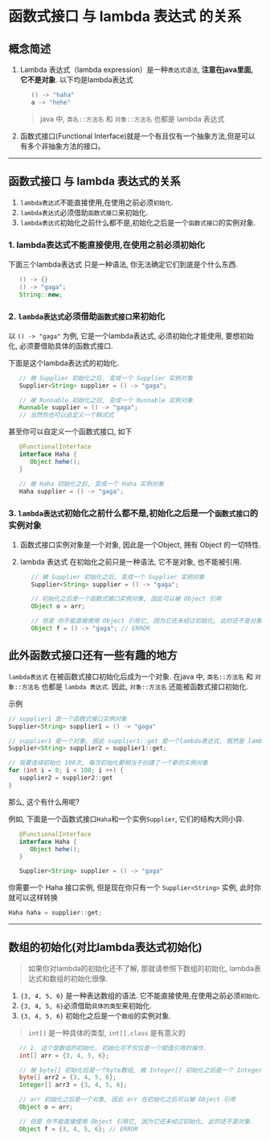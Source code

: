 
# 函数式接口 与 lambda 表达式 的关系

## 概念简述

1. Lambda 表达式（lambda expression）是一种`表达式语法`, **注意在java里面, 它不是对象**.  以下均是lambda表达式

   ```java
      () -> "haha"
      a -> "hehe"
    ```

   > java 中, `类名::方法名` 和 `对象::方法名` 也都是 lambda 表达式

2. 函数式接口(Functional Interface)就是一个有且仅有一个抽象方法,但是可以有多个非抽象方法的接口。

---

## 函数式接口 与 lambda 表达式的关系

1. `lambda表达式`不能直接使用,在使用之前必须`初始化`.
2. `lambda表达式`必须借助`函数式接口`来初始化.
3. `lambda表达式`初始化之前什么都不是,初始化之后是一个`函数式接口`的实例对象.

### 1. lambda表达式不能直接使用,在使用之前必须初始化

下面三个lambda表达式 只是一种语法, 你无法确定它们到底是个什么东西.

   ```java
      () -> {}
      () -> "gaga";
      String::new;
   ```

### 2. `lambda表达式`必须借助`函数式接口`来初始化

以 `() -> "gaga"` 为例, 它是一个lambda表达式, 必须初始化才能使用, 要想初始化, 必须要借助具体的函数式接口.

下面是这个lambda表达式的初始化.

   ```java
      // 被 Supplier 初始化之后, 变成一个 Supplier 实例对象
      Supplier<String> supplier = () -> "gaga";

      // 被 Runnable 初始化之后, 变成一个 Runnable 实例对象
      Runnable supplier = () -> "gaga";
      // 当然你也可以自定义一个韩式式
   ```

甚至你可以自定义一个函数式接口, 如下

   ```java
      @FunctionalInterface
      interface Haha {
         Object hehe();
      }

      // 被 Haha 初始化之后, 变成一个 Haha 实例对象
      Haha supplier = () -> "gaga";
   ```

### 3. `lambda表达式`初始化之前什么都不是,初始化之后是一个`函数式接口`的实例对象

1. 函数式接口实例对象是一个对象, 因此是一个Object, 拥有 Object 的一切特性.
2. lambda 表达式 在初始化之前只是一种语法, 它不是对象, 也不能被引用.

   ```java
      // 被 Supplier 初始化之后, 变成一个 Supplier 实例对象
      Supplier<String> supplier = () -> "gaga";

      // 初始化之后是一个函数式接口实例对象, 因此可以被 Object 引用
      Object o = arr;

      // 但是 你不能直接使用 Object 引用它, 因为它还未经过初始化, 此时还不是对象.
      Object f = () -> "gaga"; // ERROR
   ```

## 此外函数式接口还有一些有趣的地方

`lambda表达式` 在被函数式接口初始化后成为一个对象.
在java 中, `类名::方法名` 和 `对象::方法名` 也都是 `lambda 表达式`.
因此, `对象::方法名` 还能被函数式接口初始化.

   示例

   ```java
   // supplier1 是一个函数式接口实例对象
   Supplier<String> supplier1 = () -> "gaga"

   // supplier1 是一个对象, 因此 supplier1::get 是一个lambda表达式, 既然是 lambda 表达式 那么能被函数式接口初始化
   Supplier<String> supplier2 = supplier1::get;

   // 我要连续初始化 100次, 每次初始化都相当于创建了一个新的实例对象
   for (int i = 0; i < 100; i ++) {
      supplier2 = supplier2::get
   }
   ```

那么, 这个有什么用呢?

   例如, 下面是一个函数式接口`Haha`和一个实例`Supplier`, 它们的结构大同小异.

   ```java
      @FunctionalInterface
      interface Haha {
         Object hehe();
      }

      Supplier<String> supplier = () -> "gaga"
   ```

   你需要一个 Haha 接口实例, 但是现在你只有一个 `Supplier<String>` 实例, 此时你就可以这样转换

   ```java
   Haha haha = supplier::get;
   ```

---

## 数组的初始化(对比lambda表达式初始化)

> 如果你对lambda的初始化还不了解, 那就请参照下数组的初始化, lambda表达式和数组的初始化很像.

1. `{3, 4, 5, 6}` 是一种表达数组的语法. 它不能直接使用,在使用之前必须`初始化`.
2. `{3, 4, 5, 6}`必须借助`具体的类型`来初始化.
3. `{3, 4, 5, 6}` 初始化之后是一个`数组`的实例对象.

> `int[]` 是一种具体的类型, `int[].class` 是有意义的

```java
   // 1. 这个是数组的初始化. 初始化可不仅仅是一个赋值引用的操作.
   int[] arr = {3, 4, 5, 6};

   // 被 byte[] 初始化后是一个byte数组, 被 Integer[] 初始化之后是一个 Integer 数组
   byte[] arr2 = {3, 4, 5, 6};
   Integer[] arr3 = {3, 4, 5, 6};

   // arr 初始化之后是一个对象, 因此 arr 在初始化之后可以被 Object 引用
   Object o = arr;

   // 但是 你不能直接使用 Object 引用它, 因为它还未经过初始化, 此时还不是对象.
   Object f = {3, 4, 5, 6}; // ERROR
```

